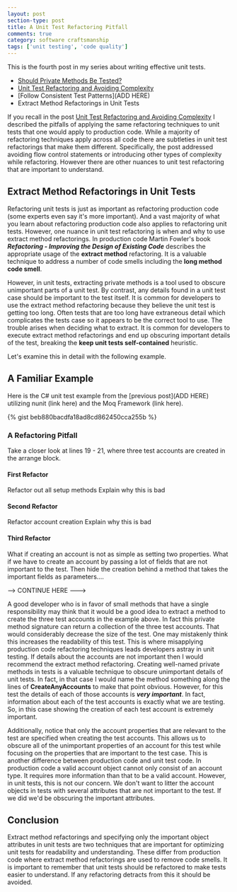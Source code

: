 ```yaml
---
layout: post
section-type: post
title: A Unit Test Refactoring Pitfall
comments: true
category: software craftsmanship
tags: ['unit testing', 'code quality']
---
```


This is the fourth post in my series about writing effective unit tests.  
 
* [Should Private Methods Be Tested?](/2016/02/14/should-private-methods-be-tested.html)
* [Unit Test Refactoring and Avoiding Complexity](/2016/03/22/unit-test-refactoring-avoiding-complexity.html)
* [Follow Consistent Test Patterns](ADD HERE)
* Extract Method Refactorings in Unit Tests
 

If you recall in the post [Unit Test Refactoring and Avoiding Complexity](/2016/03/22/unit-test-refactoring-avoiding-complexity.html) I described the pitfalls of applying the same refactoring techniques to unit tests that one would apply to production code. While a majority of refactoring techniques apply across all code there are subtleties in unit test refactorings that make them different. Specifically, the post addressed avoiding flow control statements or introducing other types of complexity while refactoring. However there are other nuances to unit test refactoring that are important to understand. 

## Extract Method Refactorings in Unit Tests

Refactoring unit tests is just as important as refactoring production code (some experts even say it's more important). And a vast majority of what you learn about refactoring production code also applies to refactoring unit tests. However, one nuance in unit test refactoring is when and why to use extract method refactorings. In production code Martin Fowler's book **_Refactoring - Improving the Design of Existing Code_** describes the appropriate usage of the **extract method** refactoring. It is a valuable technique to address a number of code smells including the **long method code smell**. 

However, in unit tests, extracting private methods is a tool used to obscure unimportant parts of a unit test. By contrast, any details found in a unit test case should be important to the test itself. It is common for developers to use the extract method refactoring because they believe the unit test is getting too long. Often tests that are too long have extraneous detail which complicates the tests case so it appears to be the correct tool to use. The trouble arises when deciding what to extract. It is common for developers to execute extract method refactorings and end up obscuring important details of the test, breaking the **keep unit tests self-contained** heuristic.

Let's examine this in detail with the following example.

## A Familiar Example
Here is the C# unit test example from the [previous post](ADD HERE) utilizing nunit (link here) and the Moq Framework (link here).

{% gist beb880bacdfa18ad8cd862450cca255b %}

### A Refactoring Pitfall
Take a closer look at lines 19 - 21, where three test accounts are created in the arrange block.

#### First Refactor
Refactor out all setup methods
Explain why this is bad
#### Second Refactor
Refactor account creation
Explain why this is bad

#### Third Refactor 
What if creating an account is not as simple as setting two properties. What if we have to create an account by passing a lot of fields that are not important to the test. Then hide the creation behind a method that takes
the important fields as parameters....

--> CONTINUE HERE --->

 A good developer who is in favor of small methods that have a single responsibility may think that it would be a good idea to extract a method to create the three test accounts in the example above. In fact this private method signature can return a collection of the three test accounts. That would considerably decrease the size of the test. One may mistakenly think this increases the readability of this test. This is where misapplying production code refactoring techniques leads developers astray in unit testing. If details about the accounts are not important then I would recommend the extract method refactoring. Creating well-named private methods in tests is a valuable technique to obscure unimportant details of unit tests. In fact, in that case I would name the method something along the lines of **CreateAnyAccounts** to make that point obvious. However, for this test the details of each of those accounts is ***very important***. In fact, information about each of the test accounts is exactly what we are testing. So, in this case showing the creation of each test account is extremely important.

Additionally, notice that only the account properties that are relevant to the test are specified when creating the test accounts. This allows us to obscure all of the unimportant properties of an account for this test while focusing on the properties that are important to the test case. This is another difference between production code and unit test code. In production code a valid account object cannot only consist of an account type. It requires more information than that to be a valid account. However, in unit tests, this is not our concern. We don't want to litter the account objects in tests with several attributes that are not important to the test. If we did we'd be obscuring the important attributes.

## Conclusion
Extract method refactorings and specifying only the important object attributes in unit tests are two techniques that are important for optimizing unit tests for readability and understanding. These differ from production code where extract method refactorings are used to remove code smells. It is important to remember that unit tests should be refactored to make tests easier to understand. If any refactoring detracts from this it should be avoided. 
